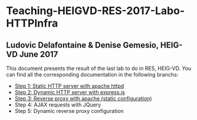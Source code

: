 # Teaching-HEIGVD-RES-2017-Labo-HTTPInfra
## Ludovic Delafontaine & Denise Gemesio, HEIG-VD June 2017

This document presents the result of the last lab to do in RES, HEIG-VD. You can find all the corresponding documentation in the following branchs:

- [Step 1: Static HTTP server with apache httpd](https://github.com/evazapata/Teaching-HEIGVD-RES-2017-Labo-HTTPInfra/tree/fb-apache-static)
- [Step 2: Dynamic HTTP server with express.js](https://github.com/evazapata/Teaching-HEIGVD-RES-2017-Labo-HTTPInfra/tree/fb-express-dynamic)
- [Step 3: Reverse proxy with apache (static configuration)](https://github.com/evazapata/Teaching-HEIGVD-RES-2017-Labo-HTTPInfra/tree/fb-apache-reverse-proxy)
- Step 4: AJAX requests with JQuery
- Step 5: Dynamic reverse proxy configuration
